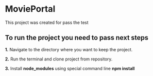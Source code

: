 
# MoviePortal 
This project was created for pass the test
## To run the project you need to pass next steps
**1.** Navigate to the directory where you want to keep the project.

**2.** Run the terminal and clone project from repository.

**3.** Install **node_modules** using special command line **npm install**
